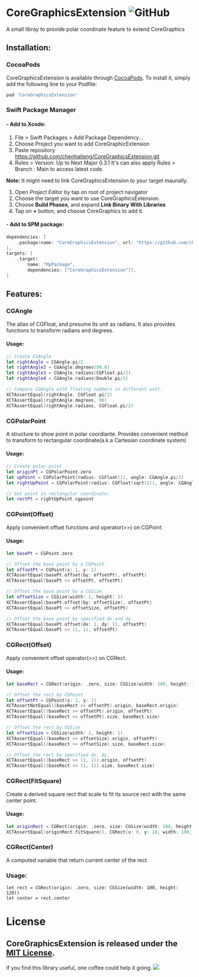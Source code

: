 # CoreGraphicsExtension ![GitHub](https://img.shields.io/github/license/chenhaiteng/coregraphicsextension?style=plastic)

A small libray to provide polar coordinate feature to extend CoreGraphics


## Installation:

### CocoaPods
CoreGraphicsExtension is available through [CocoaPods](https://cocoapods.org). To install
it, simply add the following line to your Podfile:

```ruby
pod 'CoreGraphicsExtension'
```

### Swift Package Manager
#### - Add to Xcode:

1. File > Swift Packages > Add Package Dependency...
2. Choose Project you want to add CoreGraphicExtension
3. Paste repository https://github.com/chenhaiteng/CoreGraphicsExtension.git
4. Rules > Version: Up to Next Major 0.3.1
It's can also apply Rules > Branch : Main to access latest code.

**Note:** It might need to link CoreGraphicsExtension to your target maunally.

1. Open *Project Editor* by tap on root of project navigator
2. Choose the target you want to use CoreGraphicsExtension.
3. Choose **Build Phases**, and expand **Link Binary With Libraries**
4. Tap on **+** button, and choose CoreGraphics to add it.

#### - Add to SPM package: 
```swift
dependencies: [
    .package(name: "CoreGraphicsExtension", url: "https://github.com/chenhaiteng/CoreGraphicsExtension.git", from: "0.3.1")
],
targets: [
    .target(
        name: "MyPackage",
        dependencies: ["CoreGraphicsExtension"]),
]
```

## Features:
### CGAngle
The alias of CGFloat, and presume its unit as radians.
It also provides functions to transform radians and degrees.

#### Usage:
```swift
// Create CGAngle
let rightAngle = CGAngle.pi/2
let rightAngle2 = CGAngle.degrees(90.0)
let rightAngle3 = CGAngle.radians(CGFloat.pi/2)
let rightAngle4 = CGAngle.radians(Double.pi/2)

// Compare CGAngle with floating numbers in different unit. 
XCTAssertEqual(rightAngle, CGFloat.pi/2)
XCTAssertEqual(rightAngle.degrees, 90)
XCTAssertEqual(rightAngle.radians, CGFloat.pi/2)
```

### CGPolarPoint
A structure to show point in polar coordiante.
Provides convenient method to transform to rectangular coordinate(a.k.a Cartesian coordinate system) 

#### Usage:
```swift
// Create polar point
let originPt = CGPolarPoint.zero
let upPoint = CGPolarPoint(radius: CGFloat(1), angle: CGAngle.pi/2)
let rightUpPoint = CGPolarPoint(radius: CGFloat(sqrt(2)), angle: CGAngle.pi/4)

// Get point in rectangular coordinate:
let rectPt = rightUpPoint.cgpoint
```
### CGPoint(Offset)
Apply convenient offset functions and operator(>>) on CGPoint.

#### Usage:
```swift
let basePt = CGPoint.zero

// Offset the base point by a CGPoint.
let offsetPt = CGPoint(x: 1, y: 1)
XCTAssertEqual(basePt.offset(by: offsetPt), offsetPt)
XCTAssertEqual(basePt >> offsetPt, offsetPt)

// Offset the base point by a CGSize.
let offsetSize = CGSize(width: 1, height: 1)
XCTAssertEqual(basePt.offset(by: offsetSize), offsetPt)
XCTAssertEqual(basePt >> offsetSize, offsetPt)

// Offset the base point by specified dx and dy
XCTAssertEqual(basePt.offset(dx: 1, dy: 1), offsetPt)
XCTAssertEqual(basePt >> (1, 1), offsetPt)

```

### CGRect(Offset)
Apply convenient offset operator(>>) on CGRect.
#### Usage:
```swift
let baseRect = CGRect(origin: .zero, size: CGSize(width: 100, height: 120))

// Offset the rect by CGPoint
let offsetPt = CGPoint(x: 1, y: 1)
XCTAssertNotEqual((baseRect >> offsetPt).origin, baseRect.origin)
XCTAssertEqual((baseRect >> offsetPt).origin, offsetPt)
XCTAssertEqual((baseRect >> offsetPt).size, baseRect.size)

// Offset the rect by CGSize
let offsetSize = CGSize(width: 1, height: 1)
XCTAssertEqual((baseRect >> offsetSize).origin, offsetPt)
XCTAssertEqual((baseRect >> offsetSize).size, baseRect.size)

// Offset the rect by specified dx, dy.
XCTAssertEqual((baseRect >> (1, 1)).origin, offsetPt)
XCTAssertEqual((baseRect >> (1, 1)).size, baseRect.size)
```

### CGRect(FitSquare)
Create a derived square rect that scale to fit its source rect with the same center point.

#### Usage:
```swift
let originRect = CGRect(origin: .zero, size: CGSize(width: 100, height: 120))
XCTAssertEqual(originRect.fitSquare(), CGRect(x: 0, y: 10, width: 100, height: 100))

```

### CGRect(Center)
A computed variable that return current center of the rect.

### Usage:
```
let rect = CGRect(origin: .zero, size: CGSize(width: 100, height: 120))
let center = rect.center
```

# License
CoreGraphicsExtension is released under the [MIT License](LICENSE).
---

If you find this library useful, one coffee could help it going.
<a href="https://www.buymeacoffee.com/chenhaiteng"><img src="https://img.buymeacoffee.com/button-api/?text=Buy me a coffee&emoji=☕&slug=chenhaiteng&button_colour=FFDD00&font_colour=000000&font_family=Cookie&outline_colour=000000&coffee_colour=ffffff" /></a>
